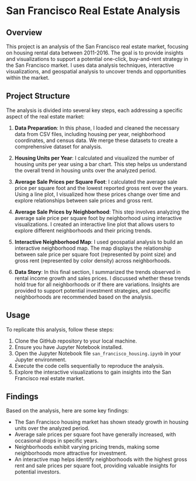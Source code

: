 
# San Francisco Real Estate Analysis

## Overview

This project is an analysis of the San Francisco real estate market, focusing on housing rental data between 2011-2016. The goal is to provide insights and visualizations to support a potential one-click, buy-and-rent strategy in the San Francisco market. I  uses data analysis techniques, interactive visualizations, and geospatial analysis to uncover trends and opportunities within the market.

## Project Structure

The analysis is divided into several key steps, each addressing a specific aspect of the real estate market:

1. **Data Preparation**: In this phase, I loaded and cleaned the necessary data from CSV files, including housing per year, neighborhood coordinates, and census data. We merge these datasets to create a comprehensive dataset for analysis.

2. **Housing Units per Year**: I calculated and visualized the number of housing units per year using a bar chart. This step helps us understand the overall trend in housing units over the analyzed period.

3. **Average Sale Prices per Square Foot**: I calculated the average sale price per square foot and the lowest reported gross rent over the years. Using a line plot, I visualized how these prices change over time and explore relationships between sale prices and gross rent.

4. **Average Sale Prices by Neighborhood**: This step involves analyzing the average sale price per square foot by neighborhood using interactive visualizations. I created an interactive line plot that allows users to explore different neighborhoods and their pricing trends.

5. **Interactive Neighborhood Map**: I used geospatial analysis to build an interactive neighborhood map. The map displays the relationship between sale price per square foot (represented by point size) and gross rent (represented by color density) across neighborhoods.

6. **Data Story**: In this final section, I summarized the trends observed in rental income growth and sales prices. I discussed whether these trends hold true for all neighborhoods or if there are variations. Insights are provided to support potential investment strategies, and specific neighborhoods are recommended based on the analysis.

## Usage

To replicate this analysis, follow these steps:

1. Clone the GitHub repository to your local machine.
2. Ensure you have Jupyter Notebook installed.
3. Open the Jupyter Notebook file `san_francisco_housing.ipynb` in your Jupyter environment.
4. Execute the code cells sequentially to reproduce the analysis.
5. Explore the interactive visualizations to gain insights into the San Francisco real estate market.

## Findings

Based on the analysis, here are some key findings:

- The San Francisco housing market has shown steady growth in housing units over the analyzed period.
- Average sale prices per square foot have generally increased, with occasional drops in specific years.
- Neighborhoods exhibit varying pricing trends, making some neighborhoods more attractive for investment.
- An interactive map helps identify neighborhoods with the highest gross rent and sale prices per square foot, providing valuable insights for potential investors.